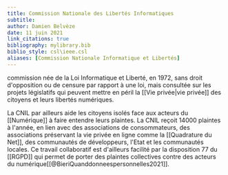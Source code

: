 ```yaml
---
title: Commission Nationale des Libertés Informatiques
subtitle:
author: Damien Belvèze
date: 11 juin 2021
link_citations: true
bibliography: mylibrary.bib
biblio_style: csl\ieee.csl
aliases: [Commission Nationale Informatique et Libertés]
---
```



commission née de la Loi Informatique et Liberté, en 1972, sans droit d'opposition ou de censure par rapport à une loi, mais consultée sur les projets législatifs qui peuvent mettre en péril la [[Vie privée|vie privée]] des citoyens et leurs libertés numériques. 

La CNIL par ailleurs aide les citoyens isolés face aux acteurs du [[Numérique]] à faire entendre leurs plaintes. La CNIL reçoit 14000 plaintes à l'année, en lien avec des associations de consommateurs, des associations préservant la vie privée en ligne comme la [[Quadrature du Net]], des communautés de développeurs, l'Etat et les communautés locales. Ce travail collaboratif est d'ailleurs facilité par la disposition 77 du [[RGPD]] qui permet de porter des plaintes collectives contre des acteurs du numérique[[@BieriQuanddonneespersonnelles2021]].